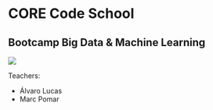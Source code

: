 # CORE Code School
## Bootcamp Big Data & Machine Learning

![](https://api.brandy.run/core/core-logo-wide)


Teachers:
- Álvaro Lucas 
- Marc Pomar